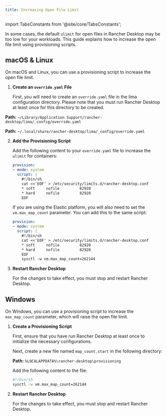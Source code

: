```yaml
---
title: Increasing Open File Limit
---
```


<head>
  <link rel="canonical" href="https://docs.rancherdesktop.io/how-to-guides/increasing-open-file-limit"/>
</head>

import TabsConstants from '@site/core/TabsConstants';

In some cases, the default `ulimit` for open files in Rancher Desktop may be too low for your workloads. This guide explains how to increase the open file limit using provisioning scripts.

## macOS & Linux

On macOS and Linux, you can use a provisioning script to increase the open file limit.

1.  **Create an `override.yaml` File**

    First, you will need to create an `override.yaml` file in the lima configuration directory. Please note that you must run Rancher Desktop at least once for this directory to be created.

<Tabs groupId="os">
<TabItem value="macOS">

**Path:** `~/Library/Application Support/rancher-desktop/lima/_config/override.yaml`

</TabItem>
<TabItem value="Linux">

**Path:** `~/.local/share/rancher-desktop/lima/_config/override.yaml`

</TabItem>
</Tabs>

2.  **Add the Provisioning Script**

    Add the following content to your `override.yaml` file to increase the `ulimit` for containers:

    ```yaml
    provision:
    - mode: system
      script: |
        #!/bin/sh
        cat <<'EOF' > /etc/security/limits.d/rancher-desktop.conf
        * soft     nofile         82920
        * hard     nofile         82920
        EOF
    ```

    If you are using the Elastic platform, you will also need to set the `vm.max_map_count` parameter. You can add this to the same script:

    ```yaml
    provision:
    - mode: system
      script: |
        #!/bin/sh
        cat <<'EOF' > /etc/security/limits.d/rancher-desktop.conf
        * soft     nofile         82920
        * hard     nofile         82920
        EOF
        sysctl -w vm.max_map_count=262144
    ```

3.  **Restart Rancher Desktop**

    For the changes to take effect, you must stop and restart Rancher Desktop.

## Windows

On Windows, you can use a provisioning script to increase the `max_map_count` parameter, which will raise the open file limit.

1.  **Create a Provisioning Script**

    First, ensure that you have run Rancher Desktop at least once to initialize the necessary configurations.

    Next, create a new file named `map_count.start` in the following directory:

    **Path:** `%LOCALAPPDATA%\rancher-desktop\provisioning`

    Add the following content to the file:

    ```sh
    #!/bin/sh
    sysctl -w vm.max_map_count=262144
    ```

2.  **Restart Rancher Desktop**

    For the changes to take effect, you must stop and restart Rancher Desktop.
